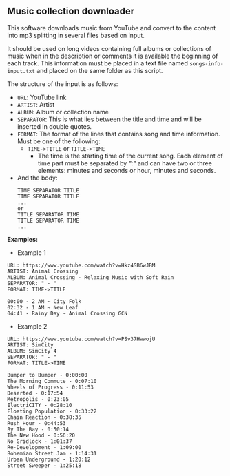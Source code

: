 ## Music collection downloader

This software downloads music from YouTube and convert to the content into mp3 splitting in several files based on input.

It should be used on long videos containing full albums or collections of music when in the description or comments it is available the beginning of each track. This information must be placed in a text file named `songs-info-input.txt` and placed on the same folder as this script.

The structure of the input is as follows:
 - `URL`: YouTube link
 - `ARTIST`: Artist
 - `ALBUM`: Album or collection name
 - `SEPARATOR`: This is what lies between the title and time and will be inserted in double quotes.
 - `FORMAT`: The format of the lines that contains song and time information. Must be one of the following:
   - `TIME->TITLE` or `TITLE->TIME`
     - The time is the starting time of the current song. Each element of time part must be separated by *":"* and can have two or three elements: minutes and seconds or hour, minutes and seconds.
 - And the body: 
    ```
    TIME SEPARATOR TITLE
    TIME SEPARATOR TITLE
    ...
    or
    TITLE SEPARATOR TIME
    TITLE SEPARATOR TIME
    ...
    ```

**Examples:**
- Example 1
```
URL: https://www.youtube.com/watch?v=Hkz4SB6wJBM
ARTIST: Animal Crossing
ALBUM: Animal Crossing - Relaxing Music with Soft Rain
SEPARATOR: " - "
FORMAT: TIME->TITLE

00:00 - 2 AM ~ City Folk
02:32 - 1 AM ~ New Leaf
04:41 - Rainy Day ~ Animal Crossing GCN
```

- Example 2
```
URL: https://www.youtube.com/watch?v=PSv37HwwojU
ARTIST: SimCity
ALBUM: SimCity 4
SEPARATOR: " - "
FORMAT: TITLE->TIME

Bumper to Bumper - 0:00:00
The Morning Commute - 0:07:10
Wheels of Progress - 0:11:53
Deserted - 0:17:54
Metropolis - 0:23:05
ElectriCITY - 0:28:10
Floating Population - 0:33:22
Chain Reaction - 0:38:35
Rush Hour - 0:44:53
By The Bay - 0:50:14
The New Hood - 0:56:20
No Gridlock - 1:01:37
Re-Development - 1:09:00
Bohemian Street Jam - 1:14:31
Urban Underground - 1:20:12
Street Sweeper - 1:25:18
```